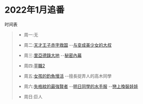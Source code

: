 # 2022年1月追番
时间表

> * 周一:无
> 
> * 周二:[天才王子赤字救国](https://www.bilibili.com/bangumi/play/ss40142/)
> --[与变成美少女的大叔](https://www.bilibili.com/bangumi/play/ss40516/)
> 
> * 周三:[里亞德錄大地](https://www.bilibili.com/bangumi/play/ss40134/)
> --[秘密內幕](https://www.bilibili.com/bangumi/play/ss40257/)
> 
> * 周四:[平職2](https://www.agemys.com/play/20200169?playid=2_1)
> 
> * 周五:[女孩的釣魚慢活](https://www.bilibili.com/bangumi/play/ss40242/)
> --擅長捉弄人的高木同學
> 
> * 周六:[失格紋的最強賢者](https://www.bilibili.com/bangumi/play/ss40140/)
> --[明日同學的水手服](https://www.agemys.com/detail/20220053)
> --[戀上換裝娃娃](https://www.agemys.com/detail/20220070)
> 
> * 周日:巨人






